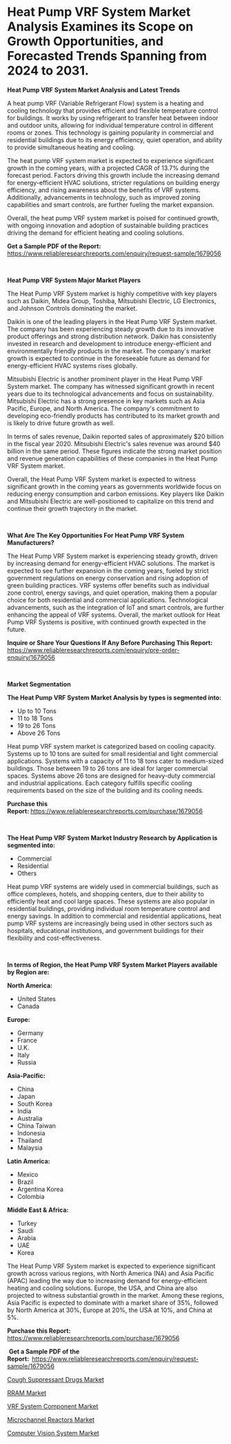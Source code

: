 <p><h1>Heat Pump VRF System Market Analysis Examines its Scope on Growth Opportunities, and Forecasted Trends Spanning from 2024 to 2031.</h1></p><p><strong>Heat Pump VRF System Market Analysis and Latest Trends</strong></p>
<p><p>A heat pump VRF (Variable Refrigerant Flow) system is a heating and cooling technology that provides efficient and flexible temperature control for buildings. It works by using refrigerant to transfer heat between indoor and outdoor units, allowing for individual temperature control in different rooms or zones. This technology is gaining popularity in commercial and residential buildings due to its energy efficiency, quiet operation, and ability to provide simultaneous heating and cooling.</p><p>The heat pump VRF system market is expected to experience significant growth in the coming years, with a projected CAGR of 13.7% during the forecast period. Factors driving this growth include the increasing demand for energy-efficient HVAC solutions, stricter regulations on building energy efficiency, and rising awareness about the benefits of VRF systems. Additionally, advancements in technology, such as improved zoning capabilities and smart controls, are further fueling the market expansion.</p><p>Overall, the heat pump VRF system market is poised for continued growth, with ongoing innovation and adoption of sustainable building practices driving the demand for efficient heating and cooling solutions.</p></p>
<p><strong>Get a Sample PDF of the Report:&nbsp;</strong> <a href="https://www.reliableresearchreports.com/enquiry/request-sample/1679056">https://www.reliableresearchreports.com/enquiry/request-sample/1679056</a></p>
<p>&nbsp;</p>
<p><strong>Heat Pump VRF System Major Market Players</strong></p>
<p><p>The Heat Pump VRF System market is highly competitive with key players such as Daikin, Midea Group, Toshiba, Mitsubishi Electric, LG Electronics, and Johnson Controls dominating the market. </p><p>Daikin is one of the leading players in the Heat Pump VRF System market. The company has been experiencing steady growth due to its innovative product offerings and strong distribution network. Daikin has consistently invested in research and development to introduce energy-efficient and environmentally friendly products in the market. The company's market growth is expected to continue in the foreseeable future as demand for energy-efficient HVAC systems rises globally.</p><p>Mitsubishi Electric is another prominent player in the Heat Pump VRF System market. The company has witnessed significant growth in recent years due to its technological advancements and focus on sustainability. Mitsubishi Electric has a strong presence in key markets such as Asia Pacific, Europe, and North America. The company's commitment to developing eco-friendly products has contributed to its market growth and is likely to drive future growth as well.</p><p>In terms of sales revenue, Daikin reported sales of approximately $20 billion in the fiscal year 2020. Mitsubishi Electric's sales revenue was around $40 billion in the same period. These figures indicate the strong market position and revenue generation capabilities of these companies in the Heat Pump VRF System market.</p><p>Overall, the Heat Pump VRF System market is expected to witness significant growth in the coming years as governments worldwide focus on reducing energy consumption and carbon emissions. Key players like Daikin and Mitsubishi Electric are well-positioned to capitalize on this trend and continue their growth trajectory in the market.</p></p>
<p>&nbsp;</p>
<p><strong>What Are The Key Opportunities For Heat Pump VRF System Manufacturers?</strong></p>
<p><p>The Heat Pump VRF System market is experiencing steady growth, driven by increasing demand for energy-efficient HVAC solutions. The market is expected to see further expansion in the coming years, fueled by strict government regulations on energy conservation and rising adoption of green building practices. VRF systems offer benefits such as individual zone control, energy savings, and quiet operation, making them a popular choice for both residential and commercial applications. Technological advancements, such as the integration of IoT and smart controls, are further enhancing the appeal of VRF systems. Overall, the market outlook for Heat Pump VRF Systems is positive, with continued growth expected in the future.</p></p>
<p><strong>Inquire or Share Your Questions If Any Before Purchasing This Report:</strong> <a href="https://www.reliableresearchreports.com/enquiry/pre-order-enquiry/1679056">https://www.reliableresearchreports.com/enquiry/pre-order-enquiry/1679056</a></p>
<p>&nbsp;</p>
<p><strong>Market Segmentation</strong></p>
<p><strong>The Heat Pump VRF System Market Analysis by types is segmented into:</strong></p>
<p><ul><li>Up to 10 Tons</li><li>11 to 18 Tons</li><li>19 to 26 Tons</li><li>Above 26 Tons</li></ul></p>
<p><p>Heat pump VRF system market is categorized based on cooling capacity. Systems up to 10 tons are suited for small residential and light commercial applications. Systems with a capacity of 11 to 18 tons cater to medium-sized buildings. Those between 19 to 26 tons are ideal for larger commercial spaces. Systems above 26 tons are designed for heavy-duty commercial and industrial applications. Each category fulfills specific cooling requirements based on the size of the building and its cooling needs.</p></p>
<p><strong>Purchase this Report:&nbsp;</strong><a href="https://www.reliableresearchreports.com/purchase/1679056">https://www.reliableresearchreports.com/purchase/1679056</a></p>
<p>&nbsp;</p>
<p><strong>The Heat Pump VRF System Market Industry Research by Application is segmented into:</strong></p>
<p><ul><li>Commercial</li><li>Residential</li><li>Others</li></ul></p>
<p><p>Heat pump VRF systems are widely used in commercial buildings, such as office complexes, hotels, and shopping centers, due to their ability to efficiently heat and cool large spaces. These systems are also popular in residential buildings, providing individual room temperature control and energy savings. In addition to commercial and residential applications, heat pump VRF systems are increasingly being used in other sectors such as hospitals, educational institutions, and government buildings for their flexibility and cost-effectiveness.</p></p>
<p>&nbsp;</p>
<p><strong>In terms of Region, the Heat Pump VRF System Market Players available by Region are:</strong></p>
<p>
    <p> <strong> North America: </strong>
        <ul>
            <li>United States</li>
            <li>Canada</li>
        </ul>
        </p> 
    <p> <strong> Europe: </strong>
        <ul>
            <li>Germany</li>
            <li>France</li>
            <li>U.K.</li>
            <li>Italy</li>
            <li>Russia</li>
        </ul>
        </p> 
    <p> <strong> Asia-Pacific: </strong>
        <ul>
            <li>China</li>
            <li>Japan</li>
            <li>South Korea</li>
            <li>India</li>
            <li>Australia</li>
            <li>China Taiwan</li>
            <li>Indonesia</li>
            <li>Thailand</li>
            <li>Malaysia</li>
        </ul>
        </p> 
    <p> <strong> Latin America: </strong>
        <ul>
            <li>Mexico</li>
            <li>Brazil</li>
            <li>Argentina Korea</li>
            <li>Colombia</li>
        </ul>
        </p> 
    <p> <strong> Middle East & Africa: </strong>
        <ul>
            <li>Turkey</li>
            <li>Saudi</li>
            <li>Arabia</li>
            <li>UAE</li>
            <li>Korea</li>
        </ul>
    </p>
    </p>
<p><p>The Heat Pump VRF System market is expected to experience significant growth across various regions, with North America (NA) and Asia Pacific (APAC) leading the way due to increasing demand for energy-efficient heating and cooling solutions. Europe, the USA, and China are also projected to witness substantial growth in the market. Among these regions, Asia Pacific is expected to dominate with a market share of 35%, followed by North America at 30%, Europe at 20%, the USA at 10%, and China at 5%.</p></p>
<p><strong>Purchase this Report: </strong><a href="https://www.reliableresearchreports.com/purchase/1679056">https://www.reliableresearchreports.com/purchase/1679056</a></p>
<p>&nbsp;<strong>Get a Sample PDF of the Report:&nbsp;&nbsp;</strong><a href="https://www.reliableresearchreports.com/enquiry/request-sample/1679056">https://www.reliableresearchreports.com/enquiry/request-sample/1679056</a></p>
<p><strong></strong></p>
<p><p><a href="https://medium.com/@marionlang1939/cough-suppressant-drugs-market-the-key-to-successful-business-strategy-forecast-till-2031-832d71810f5e">Cough Suppressant Drugs Market</a></p><p><a href="https://medium.com/@marionlang1939/decoding-rram-market-metrics-market-share-trends-and-growth-patterns-9e26e9b3038b">RRAM Market</a></p><p><a href="https://github.com/Angelnienowdseej3e45z3p8c/Market-Research-Report-List-1/blob/main/vrf-system-component-market.md">VRF System Component Market</a></p><p><a href="https://medium.com/@marionlang1939/microchannel-reactors-market-trends-and-market-analysis-forecasted-for-period-2024-2031-5adf91c54670">Microchannel Reactors Market</a></p><p><a href="https://medium.com/@marionlang1939/computer-vision-system-market-share-evolution-and-market-growth-trends-2024-2031-3bdc149e0323">Computer Vision System Market</a></p></p>